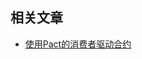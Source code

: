 ## 相关文章

+ [使用Pact的消费者驱动合约](http://tu-yucheng.github.io/test-lib/2023/05/09/pact-junit-consumer-driven-contracts.html)